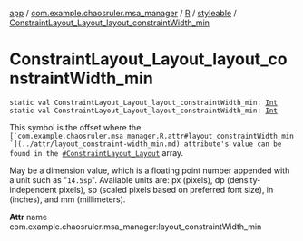 [app](../../../index.md) / [com.example.chaosruler.msa_manager](../../index.md) / [R](../index.md) / [styleable](index.md) / [ConstraintLayout_Layout_layout_constraintWidth_min](.)

# ConstraintLayout_Layout_layout_constraintWidth_min

`static val ConstraintLayout_Layout_layout_constraintWidth_min: `[`Int`](https://kotlinlang.org/api/latest/jvm/stdlib/kotlin/-int/index.html)
`static val ConstraintLayout_Layout_layout_constraintWidth_min: `[`Int`](https://kotlinlang.org/api/latest/jvm/stdlib/kotlin/-int/index.html)

This symbol is the offset where the ``[`com.example.chaosruler.msa_manager.R.attr#layout_constraintWidth_min`](../attr/layout_constraint-width_min.md) attribute's value can be found in the ``[`#ConstraintLayout_Layout`](-constraint-layout_-layout.md) array.

May be a dimension value, which is a floating point number appended with a unit such as "`14.5sp`". Available units are: px (pixels), dp (density-independent pixels), sp (scaled pixels based on preferred font size), in (inches), and mm (millimeters).

**Attr**
name com.example.chaosruler.msa_manager:layout_constraintWidth_min

